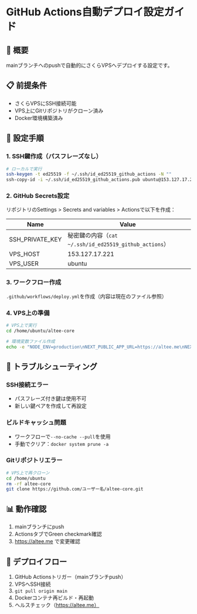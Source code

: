 # GitHub Actions自動デプロイ設定ガイド

## 🎯 概要
mainブランチへのpushで自動的にさくらVPSへデプロイする設定です。

## 📋 前提条件
- さくらVPSにSSH接続可能
- VPS上にGitリポジトリがクローン済み
- Docker環境構築済み

## 🚀 設定手順

### 1. SSH鍵作成（パスフレーズなし）
```bash
# ローカルで実行
ssh-keygen -t ed25519 -f ~/.ssh/id_ed25519_github_actions -N ""
ssh-copy-id -i ~/.ssh/id_ed25519_github_actions.pub ubuntu@153.127.17.221
```

### 2. GitHub Secrets設定
リポジトリのSettings > Secrets and variables > Actionsで以下を作成：

| Name | Value |
|------|-------|
| SSH_PRIVATE_KEY | 秘密鍵の内容（`cat ~/.ssh/id_ed25519_github_actions`） |
| VPS_HOST | 153.127.17.221 |
| VPS_USER | ubuntu |

### 3. ワークフロー作成
`.github/workflows/deploy.yml`を作成（内容は現在のファイル参照）

### 4. VPS上の準備
```bash
# VPS上で実行
cd /home/ubuntu/altee-core

# 環境変数ファイル作成
echo -e "NODE_ENV=production\nNEXT_PUBLIC_APP_URL=https://altee.me\nNEXT_TELEMETRY_DISABLED=1" > .env.production
```

## 🔧 トラブルシューティング

### SSH接続エラー
- パスフレーズ付き鍵は使用不可
- 新しい鍵ペアを作成して再設定

### ビルドキャッシュ問題
- ワークフローで`--no-cache --pull`を使用
- 手動でクリア：`docker system prune -a`

### Gitリポジトリエラー
```bash
# VPS上で再クローン
cd /home/ubuntu
rm -rf altee-core
git clone https://github.com/ユーザー名/altee-core.git
```

## 📊 動作確認
1. mainブランチにpush
2. ActionsタブでGreen checkmark確認
3. https://altee.me で変更確認

## 🔄 デプロイフロー
1. GitHub Actionsトリガー（mainブランチpush）
2. VPSへSSH接続
3. `git pull origin main`
4. Dockerコンテナ再ビルド・再起動
5. ヘルスチェック（https://altee.me）